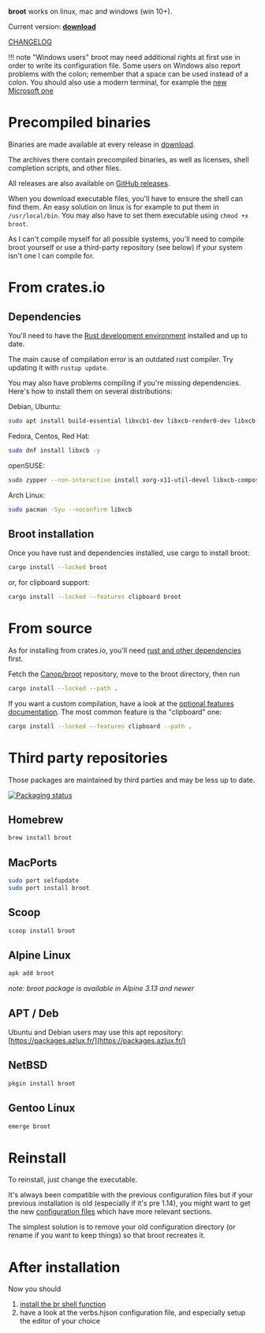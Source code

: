 
**broot** works on linux, mac and windows (win 10+).

Current version: **<a id=current-version href=../download>download</a>**
<script>
console.log("in script");
fetch("../download/version")
    .then(response => response.text())
    .then(version => {
        console.log(`version: #${version}#`);
        version = version.trim();
        if (!/^\d+(\.\d+)*(-\w+)?$/.test(version)) {
            console.warn("invalid version in download/version");
            return;
        }
        document.getElementById("current-version").textContent = version;
    })
</script>

[CHANGELOG](https://github.com/Canop/broot/blob/main/CHANGELOG.md)


!!! note "Windows users"
    broot may need additional rights at first use in order to write its configuration file.
	Some users on Windows also report problems with the colon; remember that a space can be used instead of a colon.
	You should also use a modern terminal, for example the [new Microsoft one](https://github.com/microsoft/terminal)

# Precompiled binaries

Binaries are made available at every release in [download](https://dystroy.org/broot/download).

The archives there contain precompiled binaries, as well as licenses, shell completion scripts, and other files.

All releases are also available on [GitHub releases](https://github.com/Canop/broot/releases).

When you download executable files, you'll have to ensure the shell can find them. An easy solution on linux is for example to put them in `/usr/local/bin`. You may also have to set them executable using `chmod +x broot`.

As I can't compile myself for all possible systems, you'll need to compile broot yourself or use a third-party repository (see below) if your system isn't one I can compile for.

# From crates.io

## Dependencies

You'll need to have the [Rust development environment](https://www.rustup.rs) installed and up to date.

The main cause of compilation error is an outdated rust compiler. Try updating it with `rustup update`.

You may also have problems compiling if you're missing dependencies. Here's how to install them on several distributions:

Debian, Ubuntu:

```bash
sudo apt install build-essential libxcb1-dev libxcb-render0-dev libxcb-shape0-dev libxcb-xfixes0-dev -y
```

Fedora, Centos, Red Hat:

```bash
sudo dnf install libxcb -y
```

openSUSE:

```bash
sudo zypper --non-interactive install xorg-x11-util-devel libxcb-composite0 libxcb-render0 libxcb-shape0 libxcb-xfixes0
```

Arch Linux:

```bash
sudo pacman -Syu --noconfirm libxcb
```

## Broot installation

Once you have rust and dependencies installed, use cargo to install broot:

```bash
cargo install --locked broot
```

or, for clipboard support:

```bash
cargo install --locked --features clipboard broot
```

# From source

As for installing from crates.io, you'll need [rust and other dependencies](#dependencies) first.

Fetch the [Canop/broot](https://github.com/Canop/broot) repository, move to the broot directory, then run

```bash
cargo install --locked --path .
```

If you want a custom compilation, have a look at the [optional features documentation](https://github.com/Canop/broot/blob/main/features.md). The most common feature is the "clipboard" one:

```bash
cargo install --locked --features clipboard --path .
```

# Third party repositories

Those packages are maintained by third parties and may be less up to date.

[![Packaging status](https://repology.org/badge/vertical-allrepos/broot.svg)](https://repology.org/project/broot/versions)

## Homebrew

```bash
brew install broot
```

## MacPorts

```bash
sudo port selfupdate
sudo port install broot
```

## Scoop

```bash
scoop install broot
```

## Alpine Linux

```bash
apk add broot
```

*note: broot package is available in Alpine 3.13 and newer*

## APT / Deb

Ubuntu and Debian users may use this apt repository: [https://packages.azlux.fr/](https://packages.azlux.fr/)

## NetBSD

```bash
pkgin install broot
```

## Gentoo Linux

```bash
emerge broot
```

# Reinstall

To reinstall, just change the executable.

It's always been compatible with the previous configuration files but if your previous installation is old (especially if it's pre 1.14), you might want to get the new [configuration files](https://github.com/Canop/broot/tree/main/resources/default-conf) which have more relevant sections.

The simplest solution is to remove your old configuration directory (or rename if you want to keep things) so that broot recreates it.

# After installation

Now you should

1. [install the br shell function](../install-br/)
2. have a look at the verbs.hjson configuration file, and especially setup the editor of your choice
